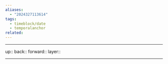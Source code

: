 ```yaml
---
aliases:
  - "2024327113614"
tags:
  - timeblock/date
  - temporalanchor
related:
---
```




***

up:: 
back:: 
forward:: 
layer:: 

***

